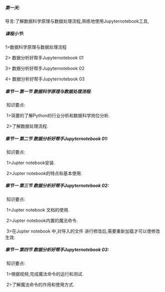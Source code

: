 ##### **第一天:** 

导言:了解数据科学原理与数据处理流程,熟练地使用Jupyternotebook工具,

##### **课程小节:**  

1>数据科学原理与数据处理流程

2> 数据分析好帮手Jupyternotebook 01

3> 数据分析好帮手Jupyternotebook 02

4> 数据分析好帮手Jupyternotebook 03

##### **章节一  第一节 数据科学原理与数据处理流程:**

​    知识要点:

​        1>简要的了解Python的行业分析和数据科学岗位分析.

​        2>了解数据处理流程.

##### **章节一  第二节 数据分析好帮手Jupyternotebook 01:**

​    知识要点:

​        1>Jupter  notebook安装.

​        2>Jupter  notebook的特点和基本使用.

##### **章节一  第三节 数据分析好帮手Jupyternotebook 02:**

​    知识要点:

​        1>Jupter  notebook  文档的使用.

​        2>Jupter  notebook内置的魔法命令.

​        3>在Jupter  notebook 中,对导入的文件 进行修改后,需要重新加载才可以使修改生效.

##### **章节一  第四节 数据分析好帮手Jupyternotebook 03:**

​    知识要点:

​        1>根据视频,完成魔法命令的运行和测试.

​        2>了解魔法命令的作用和使用方式.        